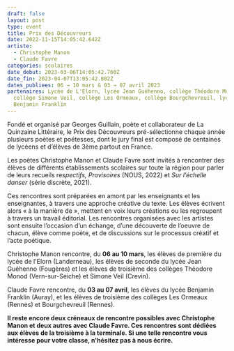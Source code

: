 ```yaml
---
draft: false
layout: post
type: event
title: Prix des Découvreurs
date: 2022-11-15T14:05:42.642Z
artiste:
  - Christophe Manon
  - Claude Favre
categories: scolaires
date_debut: 2023-03-06T14:05:42.760Z
date_fin: 2023-04-07T13:05:42.802Z
dates_publiees: 06 → 10 mars & 03 → 07 avril 2023
partenaires: Lycée de L'Elorn, lycée Jean Guéhenno, collège Théodore Monod,
  collège Simone Veil, collège Les Ormeaux, collège Bourgchevreuil, lycée
  Benjamin Franklin
---
```

Fondé et organisé par Georges Guillain, poète et collaborateur de La Quinzaine Littéraire, le Prix des Découvreurs pré-sélectionne chaque année plusieurs poètes et poétesses, dont le jury final est composé de centaines de lycéens et d’élèves de 3ème partout en France.

Les poètes Christophe Manon et Claude Favre sont invités à rencontrer des élèves de différents établissements scolaires sur toute la région pour parler de leurs recueils res*pectifs, Provisoires* (NOUS, 2022) et *Sur l’échelle danser* (série discrète, 2021).

Ces rencontres sont préparées en amont par les enseignants et les enseignantes, à travers une approche créative du texte. Les élèves écrivent alors « à la manière de », mettent en voix leurs créations ou les regroupent à travers un travail éditorial. Les rencontres organisées avec les artistes sont ensuite l’occasion d’un échange, d’une découverte de l’oeuvre de chacun, élève comme poète, et de discussions sur le processus créatif et l’acte poétique.

Christophe Manon rencontre, du **06 au 10 mars**, les élèves de première du lycée de l'Elorn (Landerneau), les élèves de seconde du lycée Jean Guéhenno (Fougères) et les élèves de troisième des collèges Théodore Monod (Vern-sur-Seiche) et Simone Veil (Crevin).

Claude Favre rencontre, du **03 au 07 avril**, les élèves du lycée Benjamin Franklin (Auray), et les élèves de troisième des collèges Les Ormeaux (Rennes) et Bourgchevreuil (Rennes).

**Il reste encore deux créneaux de rencontre possibles avec Christophe Manon et deux autres avec Claude Favre. Ces rencontres sont dédiées aux élèves de la troisième à la terminale. Si une telle rencontre vous intéresse pour votre classe, n'hésitez pas à nous écrire.**